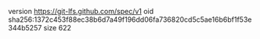 version https://git-lfs.github.com/spec/v1
oid sha256:1372c453f88ec38b6d7a49f196dd06fa736820cd5c5ae16b6bf1f53e344b5257
size 622
